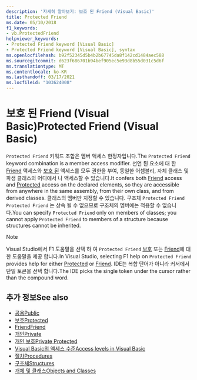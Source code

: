 ```yaml
---
description: '자세히 알아보기: 보호 된 Friend (Visual Basic)'
title: Protected Friend
ms.date: 05/10/2018
f1_keywords:
- vb.ProtectedFriend
helpviewer_keywords:
- Protected Friend keyword [Visual Basic]
- Protected Friend keyword [Visual Basic], syntax
ms.openlocfilehash: b92f52345d5b4b2b67745da8f142cd1484aec588
ms.sourcegitcommit: d623f686701b94bef905ec5e93d8b55d031c5d6f
ms.translationtype: MT
ms.contentlocale: ko-KR
ms.lasthandoff: 03/17/2021
ms.locfileid: "103624008"
---
```

# <a name="protected-friend-visual-basic"></a><span data-ttu-id="ad961-103">보호 된 Friend (Visual Basic)</span><span class="sxs-lookup"><span data-stu-id="ad961-103">Protected Friend (Visual Basic)</span></span>

<span data-ttu-id="ad961-104">`Protected Friend` 키워드 조합은 멤버 액세스 한정자입니다.</span><span class="sxs-lookup"><span data-stu-id="ad961-104">The `Protected Friend` keyword combination is a member access modifier.</span></span> <span data-ttu-id="ad961-105">선언 된 요소에 대 한 [Friend](friend.md) 액세스와 [보호 된](protected.md) 액세스를 모두 권한을 부여, 동일한 어셈블리, 자체 클래스 및 파생 클래스의 어디에서 나 액세스할 수 있습니다.</span><span class="sxs-lookup"><span data-stu-id="ad961-105">It confers both [Friend](friend.md) access and [Protected](protected.md) access on the declared elements, so they are accessible from anywhere in the same assembly, from their own class, and from derived classes.</span></span> <span data-ttu-id="ad961-106">클래스의 멤버만 지정할 수 있습니다. 구조체 `Protected Friend` `Protected Friend` 는 상속 될 수 없으므로 구조체의 멤버에는 적용할 수 없습니다.</span><span class="sxs-lookup"><span data-stu-id="ad961-106">You can specify `Protected Friend` only on members of classes; you cannot apply `Protected Friend` to members of a structure because structures cannot be inherited.</span></span>

> [!NOTE]
> <span data-ttu-id="ad961-107">Visual Studio에서 F1 도움말을 선택 하 여 `Protected Friend` [보호](protected.md) 또는 [Friend](friend.md)에 대 한 도움말을 제공 합니다.</span><span class="sxs-lookup"><span data-stu-id="ad961-107">In Visual Studio, selecting F1 help on `Protected Friend` provides help for either [Protected](protected.md) or [Friend](friend.md).</span></span> <span data-ttu-id="ad961-108">IDE는 복합 단어가 아니라 커서에서 단일 토큰을 선택 합니다.</span><span class="sxs-lookup"><span data-stu-id="ad961-108">The IDE picks the single token under the cursor rather than the compound word.</span></span>

## <a name="see-also"></a><span data-ttu-id="ad961-109">추가 정보</span><span class="sxs-lookup"><span data-stu-id="ad961-109">See also</span></span>

- [<span data-ttu-id="ad961-110">공용</span><span class="sxs-lookup"><span data-stu-id="ad961-110">Public</span></span>](public.md)
- [<span data-ttu-id="ad961-111">보호</span><span class="sxs-lookup"><span data-stu-id="ad961-111">Protected</span></span>](protected.md)
- [<span data-ttu-id="ad961-112">Friend</span><span class="sxs-lookup"><span data-stu-id="ad961-112">Friend</span></span>](friend.md)
- [<span data-ttu-id="ad961-113">개인</span><span class="sxs-lookup"><span data-stu-id="ad961-113">Private</span></span>](private.md)
- [<span data-ttu-id="ad961-114">개인 보호</span><span class="sxs-lookup"><span data-stu-id="ad961-114">Private Protected</span></span>](./private-protected.md)
- [<span data-ttu-id="ad961-115">Visual Basic의 액세스 수준</span><span class="sxs-lookup"><span data-stu-id="ad961-115">Access levels in Visual Basic</span></span>](../../programming-guide/language-features/declared-elements/access-levels.md)
- [<span data-ttu-id="ad961-116">절차</span><span class="sxs-lookup"><span data-stu-id="ad961-116">Procedures</span></span>](../../programming-guide/language-features/procedures/index.md)
- [<span data-ttu-id="ad961-117">구조체</span><span class="sxs-lookup"><span data-stu-id="ad961-117">Structures</span></span>](../../programming-guide/language-features/data-types/structures.md)
- [<span data-ttu-id="ad961-118">개체 및 클래스</span><span class="sxs-lookup"><span data-stu-id="ad961-118">Objects and Classes</span></span>](../../programming-guide/language-features/objects-and-classes/index.md)
